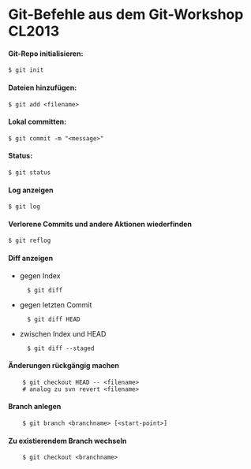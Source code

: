 Git-Befehle aus dem Git-Workshop CL2013
=======================================

#### Git-Repo initialisieren:

    $ git init

#### Dateien hinzufügen:

    $ git add <filename>

#### Lokal committen:

    $ git commit -m "<message>"

#### Status:

    $ git status

#### Log anzeigen

    $ git log

#### Verlorene Commits und andere Aktionen wiederfinden
 
    $ git reflog

#### Diff anzeigen
- gegen Index

        $ git diff

- gegen letzten Commit

        $ git diff HEAD

- zwischen Index und HEAD

        $ git diff --staged

#### Änderungen rückgängig machen

        $ git checkout HEAD -- <filename>
        # analog zu svn revert <filename>

#### Branch anlegen
        $ git branch <branchname> [<start-point>]

#### Zu existierendem Branch wechseln
        $ git checkout <branchname>

